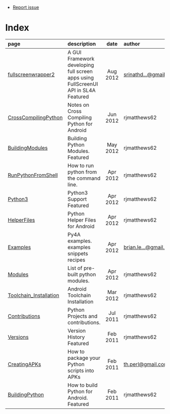 * [Report issue](../README.md#create_issue)

Index
===

| page | description | date | author |
|:---- | :--- | :--: | :--- |
| [fullscreenwrapper2][01]     | A GUI Framework developing full screen apps using FullScreenUI API in SL4A Featured | Aug 2012 | srinathd...@gmail.com |
| [CrossCompilingPython][03]   | Notes on Cross Compiling Python for Android                                         | Jun 2012 | rjmatthews62          |
| [BuildingModules][04]        | Building Python Modules.   Featured                                                 | May 2012 | rjmatthews62          |
| [RunPythonFromShell][05]     | How to run python from the command line.                                            | Apr 2012 | rjmatthews62          |
| [Python3][06]                | Python3 Support   Featured                                                          | Apr 2012 | rjmatthews62          |
| [HelperFiles][07]            | Python Helper Files for Android                                                     | Apr 2012 | rjmatthews62          |
| [Examples][08]               | Py4A examples.   examples snippets recipes                                          | Apr 2012 | brian.le...@gmail.com |
| [Modules][09]                | List of pre-built python modules.                                                   | Apr 2012 |  rjmatthews62         |
| [Toolchain_Installation][10] | Android Toolchain Installation                                                      | Mar 2012 | rjmatthews62          |
| [Contributions][11]          | Python Projects and contributions.                                                  | Jul 2011 | rjmatthews62          |
| [Versions][12]               | Version History   Featured                                                          | Feb 2011 | rjmatthews62          |
| [CreatingAPKs][13]           | How to package your Python scripts into APKs                                        | Feb 2011 | th.perl@gmail.com     |
| [BuildingPython][14]         | How to build Python for Android.   Featured                                         | Feb 2011 | rjmatthews62          |

[01]:fullscreenwrapper2.md
[03]:building_python.md
[04]:building_modules.md
[05]:tips_runpythonfromshell.md
[06]:../python3-alpha/README.md
[07]:tips_helperfiles.md
[08]:examples.md
[09]:modules.md
[10]:tips_installndk.md
[11]:contributions.md
[12]:versions.md
[13]:building_apk.md
[14]:building_python.md

<!---
 vi: ft=markdown
 -->
